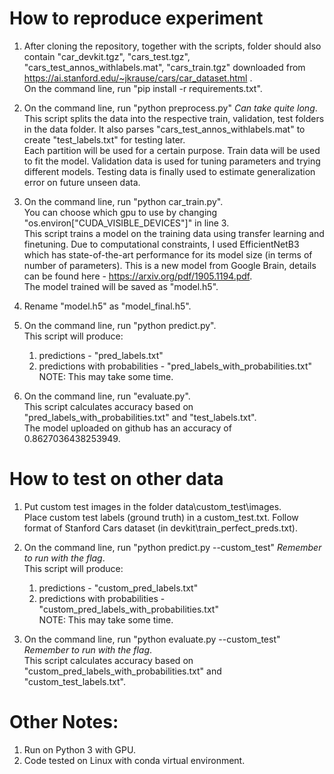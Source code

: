 # How to reproduce experiment

1.	After cloning the repository, together with the scripts, folder should also contain "car_devkit.tgz", "cars_test.tgz", "cars_test_annos_withlabels.mat", "cars_train.tgz" downloaded from https://ai.stanford.edu/~jkrause/cars/car_dataset.html .\
	On the command line, run "pip install -r requirements.txt".

2.	On the command line, run "python preprocess.py" *Can take quite long*. \
	This script splits the data into the respective train, validation, test folders in the data folder. It also parses "cars_test_annos_withlabels.mat" to create "test_labels.txt" for testing later. \
	Each partition will be used for a certain purpose. Train data will be used to fit the model. Validation data is used for tuning parameters and trying different models. Testing data is finally used to estimate generalization error on future unseen data.
	
3.	On the command line, run "python car_train.py". \
	You can choose which gpu to use by changing "os.environ["CUDA_VISIBLE_DEVICES"]" in line 3. \
	This script trains a model on the training data using transfer learning and finetuning. Due to computational constraints, I used EfficientNetB3 which has state-of-the-art performance for its model size (in terms of number of parameters). This is a new model from Google Brain, details can be found here - https://arxiv.org/pdf/1905.1194.pdf. \
	The model trained will be saved as "model.h5".

4.	Rename "model.h5" as "model_final.h5".

5.	On the command line, run "python predict.py". \
	This script will produce:
	1.	predictions - "pred_labels.txt"
	2.	predictions with probabilities - "pred_labels_with_probabilities.txt" \
	NOTE: This may take some time.

6.	On the command line, run "evaluate.py". \
	This script calculates accuracy based on "pred_labels_with_probabilities.txt" and "test_labels.txt". \
	The model uploaded on github has an accuracy of 0.8627036438253949.
	
# How to test on other data
1.	Put custom test images in the folder data\custom_test\images. \
	Place custom test labels (ground truth) in a custom_test.txt. Follow format of Stanford Cars dataset (in devkit\train_perfect_preds.txt).

2.	On the command line, run "python predict.py --custom_test" *Remember to run with the flag*. \
	This script will produce:
	1.	predictions - "custom_pred_labels.txt"
	2.	predictions with probabilities - "custom_pred_labels_with_probabilities.txt" \
	NOTE: This may take some time.

3.	On the command line, run "python evaluate.py --custom_test" *Remember to run with the flag*. \
	This script calculates accuracy based on "custom_pred_labels_with_probabilities.txt" and "custom_test_labels.txt". 

# Other Notes:
1.	Run on Python 3 with GPU.
2.	Code tested on Linux with conda virtual environment.
